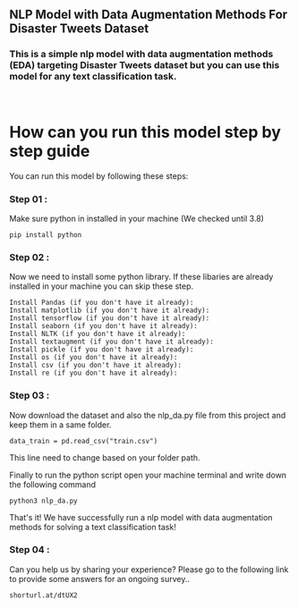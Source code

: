 ## **NLP Model with Data Augmentation Methods For Disaster Tweets Dataset**  
  



### This is a simple nlp model with data augmentation methods (EDA) targeting Disaster Tweets dataset but you can use this model for any text classification task.  
  
  

<br/>

# How can you run this model step by step guide

You can run this model by following these steps:

### Step 01 :

Make sure python in installed in your machine (We checked until 3.8)

```
pip install python
```

### Step 02 :

Now we need to install some python library. If these libaries are already installed in your machine you can skip these step.

```
Install Pandas (if you don't have it already):
Install matplotlib (if you don't have it already):
Install tensorflow (if you don't have it already):
Install seaborn (if you don't have it already):
Install NLTK (if you don't have it already):
Install textaugment (if you don't have it already): 
Install pickle (if you don't have it already): 
Install os (if you don't have it already): 
Install csv (if you don't have it already): 
Install re (if you don't have it already):  
```
### Step 03 :

Now download the dataset and also the nlp_da.py file from this project and keep them in a same folder. 

```
data_train = pd.read_csv("train.csv")
```
This line need to change based on your folder path.


Finally to run the python script open your machine terminal and write down the following command

```
python3 nlp_da.py
```

That's it! We have successfully run a nlp model with data augmentation methods for solving a text classification task!

### Step 04 :
Can you help us by sharing your experience? Please go to the following link to provide some answers for an ongoing survey..

```
shorturl.at/dtUX2
```
